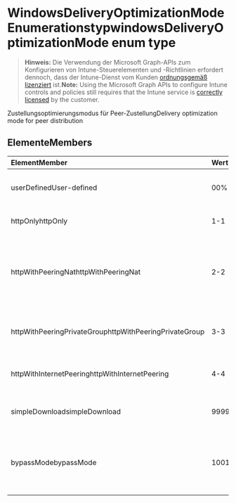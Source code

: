 # <a name="windowsdeliveryoptimizationmode-enum-type"></a><span data-ttu-id="2f84d-101">WindowsDeliveryOptimizationMode Enumerationstyp</span><span class="sxs-lookup"><span data-stu-id="2f84d-101">windowsDeliveryOptimizationMode enum type</span></span>

> <span data-ttu-id="2f84d-102">**Hinweis:** Die Verwendung der Microsoft Graph-APIs zum Konfigurieren von Intune-Steuerelementen und -Richtlinien erfordert dennoch, dass der Intune-Dienst vom Kunden [ordnungsgemäß lizenziert](https://go.microsoft.com/fwlink/?linkid=839381) ist.</span><span class="sxs-lookup"><span data-stu-id="2f84d-102">**Note:** Using the Microsoft Graph APIs to configure Intune controls and policies still requires that the Intune service is [correctly licensed](https://go.microsoft.com/fwlink/?linkid=839381) by the customer.</span></span>

<span data-ttu-id="2f84d-103">Zustellungsoptimierungsmodus für Peer-Zustellung</span><span class="sxs-lookup"><span data-stu-id="2f84d-103">Delivery optimization mode for peer distribution</span></span>
## <a name="members"></a><span data-ttu-id="2f84d-104">Elemente</span><span class="sxs-lookup"><span data-stu-id="2f84d-104">Members</span></span>
|<span data-ttu-id="2f84d-105">Element</span><span class="sxs-lookup"><span data-stu-id="2f84d-105">Member</span></span>|<span data-ttu-id="2f84d-106">Wert</span><span class="sxs-lookup"><span data-stu-id="2f84d-106">Value</span></span>|<span data-ttu-id="2f84d-107">Beschreibung</span><span class="sxs-lookup"><span data-stu-id="2f84d-107">Description</span></span>|
|:---|:---|:---|
|<span data-ttu-id="2f84d-108">userDefined</span><span class="sxs-lookup"><span data-stu-id="2f84d-108">User-defined</span></span>|<span data-ttu-id="2f84d-109">0</span><span class="sxs-lookup"><span data-stu-id="2f84d-109">0%</span></span>|<span data-ttu-id="2f84d-110">Dem Benutzer ermöglichen, Folgendes festzulegen.</span><span class="sxs-lookup"><span data-stu-id="2f84d-110">Allow the user to set.</span></span>|
|<span data-ttu-id="2f84d-111">httpOnly</span><span class="sxs-lookup"><span data-stu-id="2f84d-111">httpOnly</span></span>|<span data-ttu-id="2f84d-112">1</span><span class="sxs-lookup"><span data-stu-id="2f84d-112">-1</span></span>|<span data-ttu-id="2f84d-113">Nur HTTP, kein Peering</span><span class="sxs-lookup"><span data-stu-id="2f84d-113">HTTP only, no peering</span></span>|
|<span data-ttu-id="2f84d-114">httpWithPeeringNat</span><span class="sxs-lookup"><span data-stu-id="2f84d-114">httpWithPeeringNat</span></span>|<span data-ttu-id="2f84d-115">2</span><span class="sxs-lookup"><span data-stu-id="2f84d-115">-2</span></span>|<span data-ttu-id="2f84d-116">OS-Standard – Http gemischt mit Peering hinter dem gleichen Nezwerkadressen-Konvertierungsprogramm</span><span class="sxs-lookup"><span data-stu-id="2f84d-116">OS default – Http blended with peering behind the same network address translator</span></span>|
|<span data-ttu-id="2f84d-117">httpWithPeeringPrivateGroup</span><span class="sxs-lookup"><span data-stu-id="2f84d-117">httpWithPeeringPrivateGroup</span></span>|<span data-ttu-id="2f84d-118">3</span><span class="sxs-lookup"><span data-stu-id="2f84d-118">-3</span></span>|<span data-ttu-id="2f84d-119">HTTP gemischt mit Peering über eine private Gruppe</span><span class="sxs-lookup"><span data-stu-id="2f84d-119">HTTP blended with peering across a private group</span></span>|
|<span data-ttu-id="2f84d-120">httpWithInternetPeering</span><span class="sxs-lookup"><span data-stu-id="2f84d-120">httpWithInternetPeering</span></span>|<span data-ttu-id="2f84d-121">4</span><span class="sxs-lookup"><span data-stu-id="2f84d-121">-4</span></span>|<span data-ttu-id="2f84d-122">HTTP gemischt mit Internet-Peering</span><span class="sxs-lookup"><span data-stu-id="2f84d-122">HTTP blended with Internet peering</span></span>|
|<span data-ttu-id="2f84d-123">simpleDownload</span><span class="sxs-lookup"><span data-stu-id="2f84d-123">simpleDownload</span></span>|<span data-ttu-id="2f84d-124">99</span><span class="sxs-lookup"><span data-stu-id="2f84d-124">99%</span></span>|<span data-ttu-id="2f84d-125">Einfacher Downloadmodus ohne Peering</span><span class="sxs-lookup"><span data-stu-id="2f84d-125">Simple download mode with no peering</span></span>|
|<span data-ttu-id="2f84d-126">bypassMode</span><span class="sxs-lookup"><span data-stu-id="2f84d-126">bypassMode</span></span>|<span data-ttu-id="2f84d-127">100</span><span class="sxs-lookup"><span data-stu-id="2f84d-127">100%</span></span>|<span data-ttu-id="2f84d-128">Umgehungsmodus</span><span class="sxs-lookup"><span data-stu-id="2f84d-128">Bypass mode.</span></span> <span data-ttu-id="2f84d-129">Keine Zustellungsoptimierung verwenden, sondern BITS</span><span class="sxs-lookup"><span data-stu-id="2f84d-129">Do not use Delivery Optimization and use BITS instead</span></span>|








